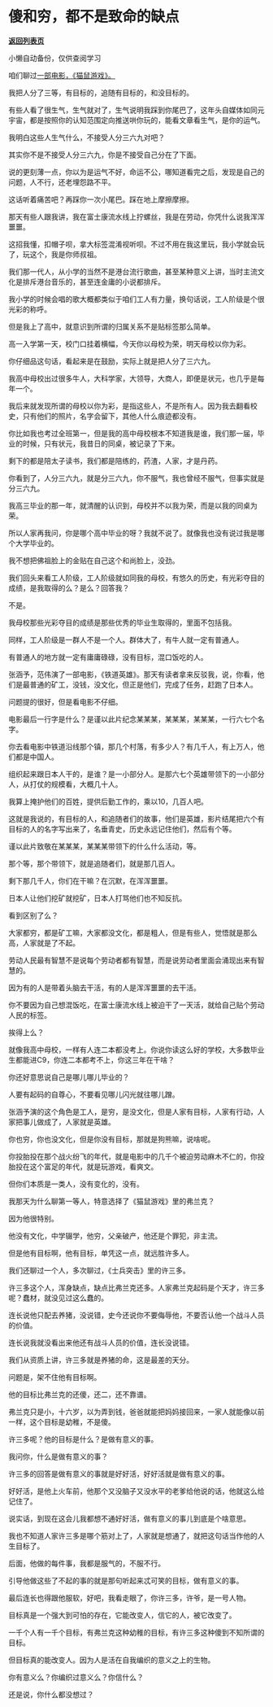 # 傻和穷，都不是致命的缺点

[**返回列表页**](/gzh/记忆承载)

小懒自动备份，仅供查阅学习

咱们聊过[一部电影，《猫鼠游戏》。  
](http://mp.weixin.qq.com/s?__biz=MzU0MjYwNDU2Mw==&mid=2247502543&idx=2&sn=c72488b1d33b50018a75ace9ef441804&chksm=fb1aa6b3cc6d2fa5ebf13789c7629b5501a9aefbaf39c3dbaa896903f9096c246bad27be5b49&scene=21#wechat_redirect)

  

我把人分了三等，有目标的，追随有目标的，和没目标的。

  

有些人看了很生气，生气就对了，生气说明我踩到你尾巴了，这年头自媒体如同元宇宙，都是按照你的认知范围定向推送哄你玩的，能看文章看生气，是你的运气。

  

我明白这些人生气什么，不接受人分三六九对吧？  

  

其实你不是不接受人分三六九，你是不接受自己分在了下面。  

  

说的更刻薄一点，你以为是运气不好，命运不公，哪知道看完之后，发现是自己的问题，人不行，还老埋怨路不平。  

  

这话听着痛苦吧？再踩你一次小尾巴。踩在地上摩擦摩擦。

  

那天有些人跟我讲，我在富士康流水线上拧螺丝，我是在劳动，你凭什么说我浑浑噩噩。  

  

这招我懂，扣帽子呗，拿大标签混淆视听呗。不过不用在我这里玩，我小学就会玩了，玩这个，我是你师叔祖。

  

我们那一代人，从小学的当然不是港台流行歌曲，甚至某种意义上讲，当时主流文化是排斥港台音乐的，甚至连金庸的小说都排斥。  

  

我小学的时候会唱的歌大概都类似于咱们工人有力量，换句话说，工人阶级是个很光彩的称呼。  

  

但是我上了高中，就意识到所谓的归属关系不是贴标签那么简单。  

  

高一入学第一天，校门口挂着横幅，今天你以母校为荣，明天母校以你为彩。  

  

你仔细品这句话，看起来是在鼓励，实际上就是把人分了三六九。  

  

我高中母校出过很多牛人，大科学家，大领导，大商人，即便是状元，也几乎是每年一个。  

  

我后来就发现所谓的母校以你为彩，是指这些人，不是所有人。因为我去翻看校史，只有他们的照片，名字会留下，其他人什么痕迹都没有。  

  

你比如我也考过全班第一，但是我的高中母校根本不知道我是谁，我们那一届，毕业的时候，只有状元，我昔日的同桌，被记录了下来。  

  

剩下的都是陪太子读书，我们都是陪练的，药渣，人家，才是丹药。  

  

你看到了，人分三六九，就是分三六九，你不服气，我也曾经不服气，但事实就是分三六九。  

  

我高三毕业的那一年，就清醒的认识到，母校并不以我为荣，而是以我的同桌为荣。  

  

所以人家再我问，你是哪个高中毕业的呀？我就不说了。就像我也没有说过我是哪个大学毕业的。

  

我不想把佛祖脸上的金贴在自己这个和尚脸上，没劲。  

  

我们回头来看工人阶级，工人阶级就如同我的母校，有悠久的历史，有光彩夺目的成绩，是我取得的么？是么？回答我？  

  

不是。

  

我母校那些光彩夺目的成绩是那些优秀的毕业生取得的，里面不包括我。  

  

同样，工人阶级是一群人不是一个人。群体大了，有牛人就一定有普通人。

  

有普通人的地方就一定有庸庸碌碌，没有目标，混口饭吃的人。  

  

张涵予，范伟演了一部电影，《铁道英雄》。那天有读者拿来反驳我，说，你看，他们是最普通的矿工，没钱，没文化，但正是他们，完成了任务，赶跑了日本人。  

  

问题提的很好，但是看电影不仔细。  

  

电影最后一行字是什么？是谨以此片纪念某某某，某某某，某某某，一行六七个名字。

  

你去看电影中铁道沿线那个镇，那几个村落，有多少人？有几千人，有上万人，他们都是中国人。  

  

组织起来跟日本人干的，是谁？是一小部分人。是那六七个英雄带领下的一小部分人，从打仗的规模看，大概几十人。

  

我算上掩护他们的百姓，提供后勤工作的，乘以10，几百人吧。

  

这就是我说的，有目标的人，和追随者们的故事，他们是英雄，影片结尾把六个有目标的人的名字写出来了，名垂青史，历史永远记住他们，然后有个等。  

  

谨以此片致敬在某某某，某某某带领下的什么什么活动，等。  

  

那个等，那个带领下，就是追随者们，就是那几百人。

  

剩下那几千人，你们在干嘛？在沉默，在浑浑噩噩。  

  

日本人让他们挖矿就挖矿，日本人打骂他们也不知反抗。

  

看到区别了么？  

  

大家都穷，都是矿工嘛，大家都没文化，都是粗人，但是有些人，觉悟就是那么高，人家就是了不起。

  

劳动人民最有智慧不是说每个劳动者都有智慧，而是说劳动者里面会涌现出来有智慧的。  

  

因为有的人是带着头脑去干活，有的人是浑浑噩噩的去干活。  

  

你不要因为自己想混饭吃，在富士康流水线上被迫干了一天活，就给自己贴个劳动人民的标签。  

  

挨得上么？  

  

就像我高中母校，一样有人连二本都没考上。你说你读这么好的学校，大多数毕业生都能进C9，你连二本都考不上，你这三年在干啥？

  

你还好意思说自己是哪儿哪儿毕业的？  

  

人要有起码的自尊心，不要看见哪儿闪光就往哪儿蹭。  

  

张涵予演的这个角色是工人，是穷，是没文化，但是人家有目标，人家有行动，人家把事儿做成了，人家就是英雄。

  

你也穷，你也没文化，但是你没有目标，那就是狗熊嘛，说啥呢。  

  

你投胎投在那个战火纷飞的年代，就是电影中的几千个被迫劳动麻木不仁的，你投胎投在这个富足的年代，就是玩游戏，看爽文。  

  

但你们本质是一类人，没有变化的，没有。  

  

我那天为什么聊第一等人，特意选择了《猫鼠游戏》里的弗兰克？

  

因为他很特别。

  

他没有文化，中学辍学，他穷，父亲破产，他还是个罪犯，非主流。

  

但是他有目标啊，他有目标，单凭这一点，就远胜许多人。

  

我们还聊过一个人，多次聊过，《士兵突击》里的许三多。  

  

许三多这个人，浑身缺点，缺点比弗兰克还多。人家弗兰克起码是个天才，许三多呢？蠢材，就没见过这么蠢的。

  

连长说他只配去养猪，没说错，史今还说你不要侮辱他，不要否认他一个战斗人员的价值。  

  

连长说我就没看出来他还有战斗人员的价值，连长没说错。

  

我们从资质上讲，许三多就是养猪的命，这是最差的天分。  

  

问题是，架不住他有目标啊。  

  

他的目标比弗兰克的还傻，还二，还不靠谱。

  

弗兰克只是小，十六岁，以为弄到钱，爸爸就能把妈妈接回来，一家人就能像以前一样，这个目标是幼稚，不是傻。

  

许三多呢？他的目标是什么？是做有意义的事。  

  

我问你，什么是做有意义的事？

  

许三多的回答是做有意义的事就是好好活，好好活就是做有意义的事。  

  

好好活，是他上火车前，他那个又没脑子又没水平的老爹给他说的话，他就这么给记住了。  

  

说实话，到现在这会儿我都想不通好好活，做有意义的事儿到底是个啥意思。  

  

我也不知道人家许三多是哪个筋对上了，人家就是想通了，就把这句话当作他的人生目标了。

  

后面，他做的每件事，我都是服气的，不服不行。  

  

引导他做这些了不起的事的就是那句听起来忒可笑的目标，做有意义的事。  

  

最后连长也得跟他服软，好吧，我看走眼了，你许三多，许爷，是一号人物。  

  

目标真是一个强大到可怕的存在，它能改变人，信它的人，被它改变了。  

  

一千个人有一千个目标，有弗兰克这种幼稚的目标，有许三多这种傻到不知所谓的目标。

  

但目标真的能改变人。因为人是活在自我编织的意义之上的生物。

  

你有意义么？你编织过意义么？你信什么？  

  

还是说，你什么都没想过？


